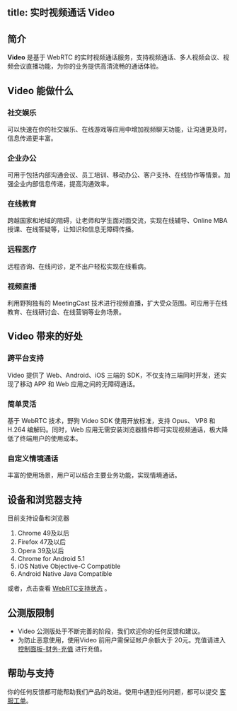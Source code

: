 
title: 实时视频通话 Video
---
<h2 id='简介' class="article-heading top-heading">简介</h2>

**Video** 是基于 WebRTC 的实时视频通话服务，支持视频通话、多人视频会议、视频会议直播功能，为你的业务提供高清流畅的通话体验。

## Video 能做什么

### 社交娱乐

可以快速在你的社交娱乐、在线游戏等应用中增加视频聊天功能，让沟通更及时，信息传递更丰富。

### 企业办公

可用于包括内部沟通会议、员工培训、移动办公、客户支持、在线协作等情景。加强企业内部信息传递，提高沟通效率。

### 在线教育

跨越国家和地域的阻碍，让老师和学生面对面交流，实现在线辅导、Online MBA 授课、在线答疑等，让知识和信息无障碍传播。

### 远程医疗

远程咨询、在线问诊，足不出户轻松实现在线看病。

### 视频直播

利用野狗独有的 MeetingCast 技术进行视频直播，扩大受众范围。可应用于在线教育、在线研讨会、在线营销等业务场景。

## Video 带来的好处

### 跨平台支持

Video 提供了 Web、Android、iOS 三端的 SDK，不仅支持三端同时开发，还实现了移动 APP 和 Web 应用之间的无障碍通话。

### 简单灵活

基于 WebRTC 技术，野狗 Video SDK 使用开放标准，支持 Opus、 VP8 和 H.264 编解码。同时，Web 应用无需安装浏览器插件即可实现视频通话，极大降低了终端用户的使用成本。

### 自定义情境通话

丰富的使用场景，用户可以结合主要业务功能，实现情境通话。


## 设备和浏览器支持

目前支持设备和浏览器
1. Chrome 49及以后
2. Firefox 47及以后
3. Opera 39及以后
4. Chrome for Android 5.1
5. iOS Native Objective-C Compatible
6. Android Native Java Compatible

或者，点击查看 [WebRTC支持状态](http://iswebrtcreadyyet.com/) 。

## 公测版限制

- Video 公测版处于不断完善的阶段，我们欢迎你的任何反馈和建议。
- 为防止恶意使用，使用Video 前用户需保证帐户余额大于 20元。充值请进入 [控制面板-财务-充值](https://www.wilddog.com/pay/recharge) 进行充值。


## 帮助与支持

你的任何反馈都可能帮助我们产品的改进。使用中遇到任何问题，都可以提交 [客服工单](https://wilddog.kf5.com/user/login/?_ga=1.87552923.207002905.1448960317)。
